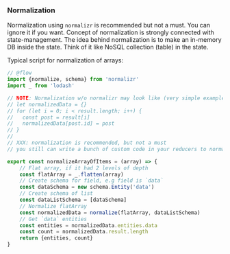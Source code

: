 
### Normalization
Normalization using `normalizr` is recommended but not a must. You can ignore it if you want. Concept of normalization is strongly connected with state-management. The idea behind normalization is to make an in-memory DB inside the state. Think of it like NoSQL collection (table) in the state.

Typical script for normalization of arrays:

```js
// @flow
import {normalize, schema} from 'normalizr'
import _ from 'lodash'

// NOTE: Normalization w/o normalizr may look like (very simple example):
// let normalizedData = {}
// for (let i = 0; i < result.length; i++) {
//   const post = result[i]
//   normalizedData[post.id] = post
// }
//
// XXX: normalization is recommended, but not a must
// you still can write a bunch of custom code in your reducers to normalize every reqests

export const normalizeArrayOfItems = (array) => {
	// Flat array, if it had 2 levels of depth
	const flatArray = _.flatten(array)
	// Create schema for field, e.g field is `data`
	const dataSchema = new schema.Entity('data')
	// Create schema of list
	const dataListSchema = [dataSchema]
	// Normalize flatArray
	const normalizedData = normalize(flatArray, dataListSchema)
	// Get `data` entities
	const entities = normalizedData.entities.data
	const count = normalizedData.result.length
	return {entities, count}
}
```
